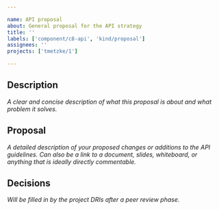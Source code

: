 ```yaml
---

name: API proposal
about: General proposal for the API strategy
title: ''
labels: ['component/c8-api', 'kind/proposal']
assignees: ''
projects: ['tmetzke/1']

---
```


## Description

_A clear and concise description of what this proposal is about and what problem it solves._

## Proposal

_A detailed description of your proposed changes or additions to the API guidelines._
_Can also be a link to a document, slides, whiteboard, or anything that is ideally directly commentable._

## Decisions

_Will be filled in by the project DRIs after a peer review phase._
